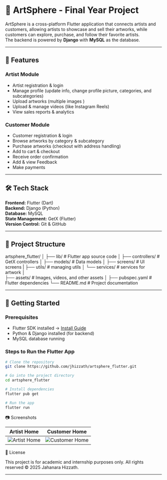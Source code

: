 # 🎨 ArtSphere - Final Year Project

ArtSphere is a cross-platform Flutter application that connects artists and customers, allowing artists to showcase and sell their artworks, while customers can explore, purchase, and follow their favorite artists.  
The backend is powered by **Django** with **MySQL** as the database.

---

## 📌 Features

### **Artist Module**
- Artist registration & login
- Manage profile (update info, change profile picture, categories, and subcategories)
- Upload artworks (multiple images )
- Upload & manage videos (like Instagram Reels)
- View sales reports & analytics


### **Customer Module**
- Customer registration & login
- Browse artworks by category & subcategory
- Purchase artworks (checkout with address handling)
- Add to cart & checkout
- Receive order confirmation
- Add & view Feedback
- Make payments


---

## 🛠️ Tech Stack

**Frontend:** Flutter (Dart)  
**Backend:** Django (Python)  
**Database:** MySQL  
**State Management:** GetX (Flutter)  
**Version Control:** Git & GitHub  

---

## 📂 Project Structure


artsphere_flutter/
│
├── lib/ # Flutter app source code
│ ├── controllers/ # GetX controllers
│ ├── models/ # Data models
│ ├── screens/ # UI screens
| ├── utils/ # managing utils
│ └── services/ # services for artwork
│  
├── assets/ # Images, videos, and other assets
│
├── pubspec.yaml # Flutter dependencies
└── README.md # Project documentation


---

## 🚀 Getting Started

### **Prerequisites**
- Flutter SDK installed → [Install Guide](https://docs.flutter.dev/get-started/install)
- Python & Django installed (for backend)
- MySQL database running

### **Steps to Run the Flutter App**
```bash
# Clone the repository
git clone https://github.com/jhizzath/artsphere_flutter.git

# Go into the project directory
cd artsphere_flutter

# Install dependencies
flutter pub get

# Run the app
flutter run
```
📷 Screenshots


| Artist Home | Customer Home |
|-------------|---------------|
| ![Artist Home](https://github.com/user-attachments/assets/f75baa1c-af6e-4be2-bad2-4ad76e283c10) | ![Customer Home](https://github.com/user-attachments/assets/cfef206b-f300-44f2-9525-87f74bca3ca1) |



📜 License

This project is for academic and internship purposes only.
All rights reserved © 2025 Jahanara Hizzath.


---


